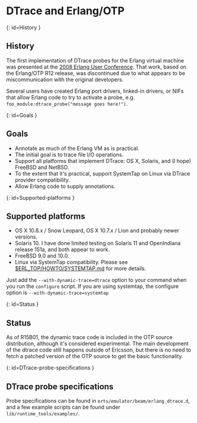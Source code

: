 # DTrace and Erlang/OTP

[](){: id=History }
## History

The first implementation of DTrace probes for the Erlang virtual machine was presented at the [2008 Erlang User Conference](https://erlang.org/euc/08/). That work, based on the Erlang/OTP R12 release, was discontinued due to what appears to be miscommunication with the original developers.

Several users have created Erlang port drivers, linked-in drivers, or NIFs that allow Erlang code to try to activate a probe, e.g. `foo_module:dtrace_probe("message goes here!")`.

[](){: id=Goals }
## Goals

* Annotate as much of the Erlang VM as is practical.
* The initial goal is to trace file I/O operations.
* Support all platforms that implement DTrace: OS X, Solaris, and (I hope) FreeBSD and NetBSD.
* To the extent that it's practical, support SystemTap on Linux via DTrace provider compatibility.
* Allow Erlang code to supply annotations.

[](){: id=Supported-platforms }
## Supported platforms

* OS X 10.6.x / Snow Leopard, OS X 10.7.x / Lion and probably newer versions.
* Solaris 10. I have done limited testing on Solaris 11 and OpenIndiana release 151a, and both appear to work.
* FreeBSD 9.0 and 10.0.
* Linux via SystemTap compatibility. Please see [$ERL_TOP/HOWTO/SYSTEMTAP.md](systemtap.md) for more details.

Just add the `--with-dynamic-trace=dtrace` option to your command when you run the `configure` script. If you are using systemtap, the configure option is `--with-dynamic-trace=systemtap`

[](){: id=Status }
## Status

As of R15B01, the dynamic trace code is included in the OTP source distribution, although it's considered experimental. The main development of the dtrace code still happens outside of Ericsson, but there is no need to fetch a patched version of the OTP source to get the basic functionality.

[](){: id=DTrace-probe-specifications }
## DTrace probe specifications

Probe specifications can be found in `erts/emulator/beam/erlang_dtrace.d`, and a few example scripts can be found under `lib/runtime_tools/examples/`.
